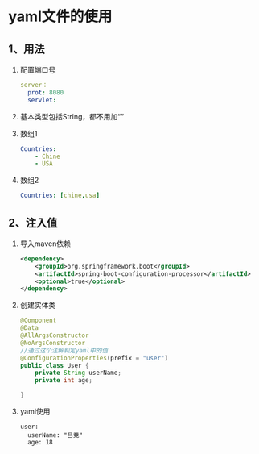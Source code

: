 # yaml文件的使用

## 1、用法

1. 配置端口号

   ~~~yaml
   server：
     prot: 8080
     servlet:
   ~~~

2. 基本类型包括String，都不用加“”

3. 数组1

   ~~~yaml
   Countries: 
       - Chine
       - USA
   ~~~

4. 数组2

   ~~~yaml
   Countries: [chine,usa]
   ~~~

## 2、注入值

1. 导入maven依赖

   ~~~xml
   <dependency>
       <groupId>org.springframework.boot</groupId>
       <artifactId>spring-boot-configuration-processor</artifactId>
       <optional>true</optional>
   </dependency>
   ~~~

2. 创建实体类

   ~~~java
   @Component
   @Data
   @AllArgsConstructor
   @NoArgsConstructor
   //通过这个注解判定yaml中的值
   @ConfigurationProperties(prefix = "user")
   public class User {
       private String userName;
       private int age;
   
   }
   ~~~

3. yaml使用

   ~~~
   user:
     userName: "吕竟"
     age: 18